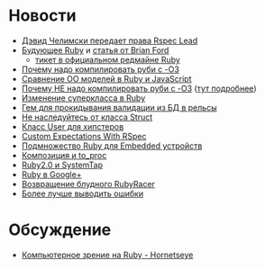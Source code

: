 # Новости
* [Дэвид Челимски передает права Rspec Lead](http://blog.davidchelimsky.net/2012/11/28/myron-marston-and-andy-lindeman-are-rspecs-new-project-leads/)
* [Будующее Ruby](http://nathany.com/ruby-design) и [статья от Brian Ford](http://brixen.io/2012/12/11/a-ruby-design-process)
  + [тикет в официальном редмайне Ruby](http://bugs.ruby-lang.org/issues/7549)
* [Почему надо компилировать руби с -O3](http://spin.atomicobject.com/2012/11/06/is-your-application-running-with-ruby-slow/)
* [Сравнение ОО моделей в Ruby и JavaScript](http://stantona.github.com/blog/2012/12/12/a-tale-of-two-object-models-javascript-and-ruby/)
* [Почему НЕ надо компилировать руби с -O3](https://twitter.com/joedamato/status/274251373904818176) ([тут подробнее](http://timetobleed.com/the-broken-promises-of-mrireeyarv/))
* [Изменение суперкласса в Ruby](http://charlie.bz/blog/changing-the-superclass-of-a-class-in-ruby)
* [Гем для прокидывания валидации из БД в рельсы](https://github.com/kaize/valle)
* [Не наследуйтесь от класса Struct](http://gistflow.com/posts/566-don-t-subclass-struct-classes-please)
* [Класс User для хипстеров](http://gistflow.com/posts/554-hipsterstruct-new-way-for-creating-objects-in-rails)
* [Custom Expectations With RSpec](http://greyblake.com/blog/2012/12/14/custom-expectations-with-rspec/)
* [Подмножество Ruby для Embedded устройств](http://whitequark.org/blog/2012/12/06/a-language-for-embedded-developers/)
* [Композиция и to_proc](http://jhchabran.com/blog/2012/12/09/fun-with-to-proc-and-compositions/)
* [Ruby2.0 и SystemTap](http://avsej.net/2012/systemtap-and-ruby-20/)
* [Ruby в Google+](https://plus.google.com/u/0/communities/101878695540653445908)
* [Возвращение блудного RubyRacer](http://blog.thefrontside.net/2012/12/04/therubyracer-rides-again/)
* [Более лучше выводить ошибки](https://github.com/charliesome/better_errors)

# Обсуждение
* [Компьютерное зрение на Ruby - Hornetseye](http://www.wedesoft.de/ruby-computer-vision-thesis.html)
